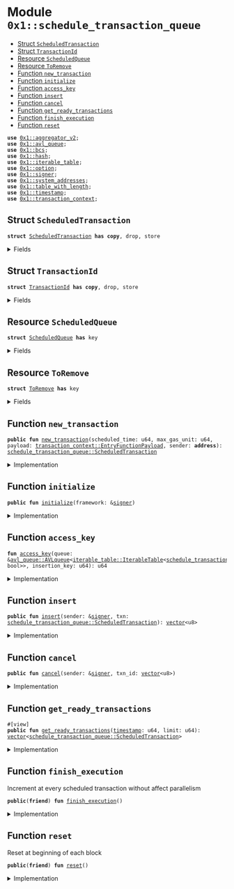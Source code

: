 
<a id="0x1_schedule_transaction_queue"></a>

# Module `0x1::schedule_transaction_queue`



-  [Struct `ScheduledTransaction`](#0x1_schedule_transaction_queue_ScheduledTransaction)
-  [Struct `TransactionId`](#0x1_schedule_transaction_queue_TransactionId)
-  [Resource `ScheduledQueue`](#0x1_schedule_transaction_queue_ScheduledQueue)
-  [Resource `ToRemove`](#0x1_schedule_transaction_queue_ToRemove)
-  [Function `new_transaction`](#0x1_schedule_transaction_queue_new_transaction)
-  [Function `initialize`](#0x1_schedule_transaction_queue_initialize)
-  [Function `access_key`](#0x1_schedule_transaction_queue_access_key)
-  [Function `insert`](#0x1_schedule_transaction_queue_insert)
-  [Function `cancel`](#0x1_schedule_transaction_queue_cancel)
-  [Function `get_ready_transactions`](#0x1_schedule_transaction_queue_get_ready_transactions)
-  [Function `finish_execution`](#0x1_schedule_transaction_queue_finish_execution)
-  [Function `reset`](#0x1_schedule_transaction_queue_reset)


<pre><code><b>use</b> <a href="aggregator_v2.md#0x1_aggregator_v2">0x1::aggregator_v2</a>;
<b>use</b> <a href="avl_tree.md#0x1_avl_queue">0x1::avl_queue</a>;
<b>use</b> <a href="../../aptos-stdlib/../move-stdlib/doc/bcs.md#0x1_bcs">0x1::bcs</a>;
<b>use</b> <a href="../../aptos-stdlib/../move-stdlib/doc/hash.md#0x1_hash">0x1::hash</a>;
<b>use</b> <a href="../../aptos-stdlib/doc/iterable_table.md#0x1_iterable_table">0x1::iterable_table</a>;
<b>use</b> <a href="../../aptos-stdlib/../move-stdlib/doc/option.md#0x1_option">0x1::option</a>;
<b>use</b> <a href="../../aptos-stdlib/../move-stdlib/doc/signer.md#0x1_signer">0x1::signer</a>;
<b>use</b> <a href="system_addresses.md#0x1_system_addresses">0x1::system_addresses</a>;
<b>use</b> <a href="../../aptos-stdlib/doc/table_with_length.md#0x1_table_with_length">0x1::table_with_length</a>;
<b>use</b> <a href="timestamp.md#0x1_timestamp">0x1::timestamp</a>;
<b>use</b> <a href="transaction_context.md#0x1_transaction_context">0x1::transaction_context</a>;
</code></pre>



<a id="0x1_schedule_transaction_queue_ScheduledTransaction"></a>

## Struct `ScheduledTransaction`



<pre><code><b>struct</b> <a href="schedule_transaction_queue.md#0x1_schedule_transaction_queue_ScheduledTransaction">ScheduledTransaction</a> <b>has</b> <b>copy</b>, drop, store
</code></pre>



<details>
<summary>Fields</summary>


<dl>
<dt>
<code>scheduled_time: u64</code>
</dt>
<dd>

</dd>
<dt>
<code>max_gas_unit: u64</code>
</dt>
<dd>

</dd>
<dt>
<code>sender: <b>address</b></code>
</dt>
<dd>

</dd>
<dt>
<code>payload: <a href="transaction_context.md#0x1_transaction_context_EntryFunctionPayload">transaction_context::EntryFunctionPayload</a></code>
</dt>
<dd>

</dd>
</dl>


</details>

<a id="0x1_schedule_transaction_queue_TransactionId"></a>

## Struct `TransactionId`



<pre><code><b>struct</b> <a href="schedule_transaction_queue.md#0x1_schedule_transaction_queue_TransactionId">TransactionId</a> <b>has</b> <b>copy</b>, drop, store
</code></pre>



<details>
<summary>Fields</summary>


<dl>
<dt>
<code><a href="../../aptos-stdlib/../move-stdlib/doc/hash.md#0x1_hash">hash</a>: <a href="../../aptos-stdlib/../move-stdlib/doc/vector.md#0x1_vector">vector</a>&lt;u8&gt;</code>
</dt>
<dd>

</dd>
</dl>


</details>

<a id="0x1_schedule_transaction_queue_ScheduledQueue"></a>

## Resource `ScheduledQueue`



<pre><code><b>struct</b> <a href="schedule_transaction_queue.md#0x1_schedule_transaction_queue_ScheduledQueue">ScheduledQueue</a> <b>has</b> key
</code></pre>



<details>
<summary>Fields</summary>


<dl>
<dt>
<code>queue: <a href="avl_tree.md#0x1_avl_queue_AVLqueue">avl_queue::AVLqueue</a>&lt;<a href="../../aptos-stdlib/doc/iterable_table.md#0x1_iterable_table_IterableTable">iterable_table::IterableTable</a>&lt;<a href="schedule_transaction_queue.md#0x1_schedule_transaction_queue_TransactionId">schedule_transaction_queue::TransactionId</a>, bool&gt;&gt;</code>
</dt>
<dd>

</dd>
<dt>
<code>items: <a href="../../aptos-stdlib/doc/table_with_length.md#0x1_table_with_length_TableWithLength">table_with_length::TableWithLength</a>&lt;<a href="schedule_transaction_queue.md#0x1_schedule_transaction_queue_TransactionId">schedule_transaction_queue::TransactionId</a>, <a href="schedule_transaction_queue.md#0x1_schedule_transaction_queue_ScheduledTransaction">schedule_transaction_queue::ScheduledTransaction</a>&gt;</code>
</dt>
<dd>

</dd>
</dl>


</details>

<a id="0x1_schedule_transaction_queue_ToRemove"></a>

## Resource `ToRemove`



<pre><code><b>struct</b> <a href="schedule_transaction_queue.md#0x1_schedule_transaction_queue_ToRemove">ToRemove</a> <b>has</b> key
</code></pre>



<details>
<summary>Fields</summary>


<dl>
<dt>
<code>num: <a href="aggregator_v2.md#0x1_aggregator_v2_Aggregator">aggregator_v2::Aggregator</a>&lt;u64&gt;</code>
</dt>
<dd>

</dd>
</dl>


</details>

<a id="0x1_schedule_transaction_queue_new_transaction"></a>

## Function `new_transaction`



<pre><code><b>public</b> <b>fun</b> <a href="schedule_transaction_queue.md#0x1_schedule_transaction_queue_new_transaction">new_transaction</a>(scheduled_time: u64, max_gas_unit: u64, payload: <a href="transaction_context.md#0x1_transaction_context_EntryFunctionPayload">transaction_context::EntryFunctionPayload</a>, sender: <b>address</b>): <a href="schedule_transaction_queue.md#0x1_schedule_transaction_queue_ScheduledTransaction">schedule_transaction_queue::ScheduledTransaction</a>
</code></pre>



<details>
<summary>Implementation</summary>


<pre><code><b>public</b> <b>fun</b> <a href="schedule_transaction_queue.md#0x1_schedule_transaction_queue_new_transaction">new_transaction</a>(scheduled_time: u64, max_gas_unit: u64, payload: EntryFunctionPayload, sender: <b>address</b>): <a href="schedule_transaction_queue.md#0x1_schedule_transaction_queue_ScheduledTransaction">ScheduledTransaction</a> {
    // todo:: validate payload
    <a href="schedule_transaction_queue.md#0x1_schedule_transaction_queue_ScheduledTransaction">ScheduledTransaction</a> {
        scheduled_time: scheduled_time,
        max_gas_unit,
        sender,
        payload,
    }
}
</code></pre>



</details>

<a id="0x1_schedule_transaction_queue_initialize"></a>

## Function `initialize`



<pre><code><b>public</b> <b>fun</b> <a href="schedule_transaction_queue.md#0x1_schedule_transaction_queue_initialize">initialize</a>(framework: &<a href="../../aptos-stdlib/../move-stdlib/doc/signer.md#0x1_signer">signer</a>)
</code></pre>



<details>
<summary>Implementation</summary>


<pre><code><b>public</b> <b>fun</b> <a href="schedule_transaction_queue.md#0x1_schedule_transaction_queue_initialize">initialize</a>(framework: &<a href="../../aptos-stdlib/../move-stdlib/doc/signer.md#0x1_signer">signer</a>) {
    <a href="system_addresses.md#0x1_system_addresses_assert_aptos_framework">system_addresses::assert_aptos_framework</a>(framework);
    <b>move_to</b>(framework, <a href="schedule_transaction_queue.md#0x1_schedule_transaction_queue_ScheduledQueue">ScheduledQueue</a> {
        queue: <a href="avl_tree.md#0x1_avl_queue_new">avl_queue::new</a>(<b>true</b>, 0, 0),
        items: <a href="../../aptos-stdlib/doc/table_with_length.md#0x1_table_with_length_new">table_with_length::new</a>(),
    });
    <b>move_to</b>(framework, <a href="schedule_transaction_queue.md#0x1_schedule_transaction_queue_ToRemove">ToRemove</a> {
        num: <a href="aggregator_v2.md#0x1_aggregator_v2_create_unbounded_aggregator">aggregator_v2::create_unbounded_aggregator</a>(),
    });
}
</code></pre>



</details>

<a id="0x1_schedule_transaction_queue_access_key"></a>

## Function `access_key`



<pre><code><b>fun</b> <a href="schedule_transaction_queue.md#0x1_schedule_transaction_queue_access_key">access_key</a>(queue: &<a href="avl_tree.md#0x1_avl_queue_AVLqueue">avl_queue::AVLqueue</a>&lt;<a href="../../aptos-stdlib/doc/iterable_table.md#0x1_iterable_table_IterableTable">iterable_table::IterableTable</a>&lt;<a href="schedule_transaction_queue.md#0x1_schedule_transaction_queue_TransactionId">schedule_transaction_queue::TransactionId</a>, bool&gt;&gt;, insertion_key: u64): u64
</code></pre>



<details>
<summary>Implementation</summary>


<pre><code><b>fun</b> <a href="schedule_transaction_queue.md#0x1_schedule_transaction_queue_access_key">access_key</a>(queue: &AVLqueue&lt;IterableTable&lt;<a href="schedule_transaction_queue.md#0x1_schedule_transaction_queue_TransactionId">TransactionId</a>, bool&gt;&gt;, insertion_key: u64): u64 {
    <b>let</b> (node_id, found) = <a href="avl_tree.md#0x1_avl_queue_search">avl_queue::search</a>(queue, insertion_key);
    <b>assert</b>!(<a href="../../aptos-stdlib/../move-stdlib/doc/option.md#0x1_option_is_none">option::is_none</a>(&found), 1);
    // I "THINK" <b>with</b> unique insertion key, this should be the correct access key
    // Number of bits list node ID is shifted in an access key.
    // <b>const</b> SHIFT_ACCESS_LIST_NODE_ID: u8 = 33;
    /// Number of bits tree node ID is shifted in an access key.
    // <b>const</b> SHIFT_ACCESS_TREE_NODE_ID: u8 = 47;
    ((node_id &lt;&lt; 33) | (node_id &lt;&lt; 47))
}
</code></pre>



</details>

<a id="0x1_schedule_transaction_queue_insert"></a>

## Function `insert`



<pre><code><b>public</b> <b>fun</b> <a href="schedule_transaction_queue.md#0x1_schedule_transaction_queue_insert">insert</a>(sender: &<a href="../../aptos-stdlib/../move-stdlib/doc/signer.md#0x1_signer">signer</a>, txn: <a href="schedule_transaction_queue.md#0x1_schedule_transaction_queue_ScheduledTransaction">schedule_transaction_queue::ScheduledTransaction</a>): <a href="../../aptos-stdlib/../move-stdlib/doc/vector.md#0x1_vector">vector</a>&lt;u8&gt;
</code></pre>



<details>
<summary>Implementation</summary>


<pre><code><b>public</b> <b>fun</b> <a href="schedule_transaction_queue.md#0x1_schedule_transaction_queue_insert">insert</a>(sender: &<a href="../../aptos-stdlib/../move-stdlib/doc/signer.md#0x1_signer">signer</a>, txn: <a href="schedule_transaction_queue.md#0x1_schedule_transaction_queue_ScheduledTransaction">ScheduledTransaction</a>): <a href="../../aptos-stdlib/../move-stdlib/doc/vector.md#0x1_vector">vector</a>&lt;u8&gt; <b>acquires</b> <a href="schedule_transaction_queue.md#0x1_schedule_transaction_queue_ScheduledQueue">ScheduledQueue</a> {
    <b>assert</b>!(<a href="../../aptos-stdlib/../move-stdlib/doc/signer.md#0x1_signer_address_of">signer::address_of</a>(sender) == txn.sender, 1);
    <b>let</b> scheduled_queue = <b>borrow_global_mut</b>&lt;<a href="schedule_transaction_queue.md#0x1_schedule_transaction_queue_ScheduledQueue">ScheduledQueue</a>&gt;(@aptos_framework);
    <b>let</b> id = <a href="schedule_transaction_queue.md#0x1_schedule_transaction_queue_TransactionId">TransactionId</a> { <a href="../../aptos-stdlib/../move-stdlib/doc/hash.md#0x1_hash">hash</a>: sha3_256(<a href="../../aptos-stdlib/../move-stdlib/doc/bcs.md#0x1_bcs_to_bytes">bcs::to_bytes</a>(&txn)) };
    // already <b>exists</b>
    <b>if</b> (<a href="../../aptos-stdlib/doc/table_with_length.md#0x1_table_with_length_contains">table_with_length::contains</a>(&scheduled_queue.items, id)) {
        <b>return</b> id.<a href="../../aptos-stdlib/../move-stdlib/doc/hash.md#0x1_hash">hash</a>
    };
    // time in the past
    <b>let</b> block_time = <a href="timestamp.md#0x1_timestamp_now_seconds">timestamp::now_seconds</a>();
    <b>assert</b>!(txn.scheduled_time &gt; block_time, 1);

    <b>let</b> time = txn.scheduled_time;
    <b>if</b> (!<a href="avl_tree.md#0x1_avl_queue_has_key">avl_queue::has_key</a>(&scheduled_queue.queue, time)) {
        <a href="avl_tree.md#0x1_avl_queue_insert">avl_queue::insert</a>(&<b>mut</b> scheduled_queue.queue, time, <a href="../../aptos-stdlib/doc/iterable_table.md#0x1_iterable_table_new">iterable_table::new</a>());
    };
    <b>let</b> access_key = <a href="schedule_transaction_queue.md#0x1_schedule_transaction_queue_access_key">access_key</a>(&<b>mut</b> scheduled_queue.queue, time);
    <a href="../../aptos-stdlib/doc/iterable_table.md#0x1_iterable_table_add">iterable_table::add</a>(
        <a href="avl_tree.md#0x1_avl_queue_borrow_mut">avl_queue::borrow_mut</a>(&<b>mut</b> scheduled_queue.queue, access_key), id, <b>false</b>);
    <a href="../../aptos-stdlib/doc/table_with_length.md#0x1_table_with_length_add">table_with_length::add</a>(&<b>mut</b> scheduled_queue.items, id, txn);
    id.<a href="../../aptos-stdlib/../move-stdlib/doc/hash.md#0x1_hash">hash</a>
}
</code></pre>



</details>

<a id="0x1_schedule_transaction_queue_cancel"></a>

## Function `cancel`



<pre><code><b>public</b> <b>fun</b> <a href="schedule_transaction_queue.md#0x1_schedule_transaction_queue_cancel">cancel</a>(sender: &<a href="../../aptos-stdlib/../move-stdlib/doc/signer.md#0x1_signer">signer</a>, txn_id: <a href="../../aptos-stdlib/../move-stdlib/doc/vector.md#0x1_vector">vector</a>&lt;u8&gt;)
</code></pre>



<details>
<summary>Implementation</summary>


<pre><code><b>public</b> <b>fun</b> <a href="schedule_transaction_queue.md#0x1_schedule_transaction_queue_cancel">cancel</a>(sender: &<a href="../../aptos-stdlib/../move-stdlib/doc/signer.md#0x1_signer">signer</a>, txn_id: <a href="../../aptos-stdlib/../move-stdlib/doc/vector.md#0x1_vector">vector</a>&lt;u8&gt;) <b>acquires</b> <a href="schedule_transaction_queue.md#0x1_schedule_transaction_queue_ScheduledQueue">ScheduledQueue</a> {
    <b>let</b> scheduled_queue = <b>borrow_global_mut</b>&lt;<a href="schedule_transaction_queue.md#0x1_schedule_transaction_queue_ScheduledQueue">ScheduledQueue</a>&gt;(@aptos_framework);
    <b>let</b> txn_id = <a href="schedule_transaction_queue.md#0x1_schedule_transaction_queue_TransactionId">TransactionId</a> { <a href="../../aptos-stdlib/../move-stdlib/doc/hash.md#0x1_hash">hash</a>: txn_id };
    <b>if</b> (!<a href="../../aptos-stdlib/doc/table_with_length.md#0x1_table_with_length_contains">table_with_length::contains</a>(&scheduled_queue.items, txn_id)) {
        <b>return</b>
    };
    <b>let</b> item = <a href="../../aptos-stdlib/doc/table_with_length.md#0x1_table_with_length_remove">table_with_length::remove</a>(&<b>mut</b> scheduled_queue.items, txn_id);
    <b>if</b> (item.sender != <a href="../../aptos-stdlib/../move-stdlib/doc/signer.md#0x1_signer_address_of">signer::address_of</a>(sender)) {
        <a href="../../aptos-stdlib/doc/table_with_length.md#0x1_table_with_length_add">table_with_length::add</a>(&<b>mut</b> scheduled_queue.items, txn_id, item);
    } <b>else</b> {
        <b>let</b> access_key = <a href="schedule_transaction_queue.md#0x1_schedule_transaction_queue_access_key">access_key</a>(&<b>mut</b> scheduled_queue.queue, item.scheduled_time);
        <a href="../../aptos-stdlib/doc/iterable_table.md#0x1_iterable_table_remove">iterable_table::remove</a>(<a href="avl_tree.md#0x1_avl_queue_borrow_mut">avl_queue::borrow_mut</a>(
            &<b>mut</b> scheduled_queue.queue, access_key), txn_id);
        // I don't know how <b>to</b> get the tree node id from the queue <b>to</b> construct the full access key for removal
        // it'll be removed when it becomes head
        <b>if</b> (<a href="../../aptos-stdlib/doc/iterable_table.md#0x1_iterable_table_length">iterable_table::length</a>(<a href="avl_tree.md#0x1_avl_queue_borrow">avl_queue::borrow</a>(&scheduled_queue.queue, access_key)) == 0) {
            <b>let</b> empty_table = <a href="avl_tree.md#0x1_avl_queue_remove">avl_queue::remove</a>(&<b>mut</b> scheduled_queue.queue, access_key);
            <a href="../../aptos-stdlib/doc/iterable_table.md#0x1_iterable_table_destroy_empty">iterable_table::destroy_empty</a>(empty_table);
        }
    }
}
</code></pre>



</details>

<a id="0x1_schedule_transaction_queue_get_ready_transactions"></a>

## Function `get_ready_transactions`



<pre><code>#[view]
<b>public</b> <b>fun</b> <a href="schedule_transaction_queue.md#0x1_schedule_transaction_queue_get_ready_transactions">get_ready_transactions</a>(<a href="timestamp.md#0x1_timestamp">timestamp</a>: u64, limit: u64): <a href="../../aptos-stdlib/../move-stdlib/doc/vector.md#0x1_vector">vector</a>&lt;<a href="schedule_transaction_queue.md#0x1_schedule_transaction_queue_ScheduledTransaction">schedule_transaction_queue::ScheduledTransaction</a>&gt;
</code></pre>



<details>
<summary>Implementation</summary>


<pre><code><b>public</b> <b>fun</b> <a href="schedule_transaction_queue.md#0x1_schedule_transaction_queue_get_ready_transactions">get_ready_transactions</a>(<a href="timestamp.md#0x1_timestamp">timestamp</a>: u64, limit: u64): <a href="../../aptos-stdlib/../move-stdlib/doc/vector.md#0x1_vector">vector</a>&lt;<a href="schedule_transaction_queue.md#0x1_schedule_transaction_queue_ScheduledTransaction">ScheduledTransaction</a>&gt; <b>acquires</b> <a href="schedule_transaction_queue.md#0x1_schedule_transaction_queue_ScheduledQueue">ScheduledQueue</a>, <a href="schedule_transaction_queue.md#0x1_schedule_transaction_queue_ToRemove">ToRemove</a> {
    <a href="schedule_transaction_queue.md#0x1_schedule_transaction_queue_reset">reset</a>();
    <b>let</b> scheduled_queue = <b>borrow_global_mut</b>&lt;<a href="schedule_transaction_queue.md#0x1_schedule_transaction_queue_ScheduledQueue">ScheduledQueue</a>&gt;(@aptos_framework);
    <b>let</b> result = <a href="../../aptos-stdlib/../move-stdlib/doc/vector.md#0x1_vector">vector</a>[];
    <b>while</b> (<a href="../../aptos-stdlib/../move-stdlib/doc/vector.md#0x1_vector_length">vector::length</a>(&result) &lt; limit) {
        <b>let</b> head_key = <a href="avl_tree.md#0x1_avl_queue_get_head_key">avl_queue::get_head_key</a>(&scheduled_queue.queue);
        <b>if</b> (<a href="../../aptos-stdlib/../move-stdlib/doc/option.md#0x1_option_is_none">option::is_none</a>(&head_key)) {
            <b>return</b> result
        };
        <b>let</b> current_timestamp = <a href="../../aptos-stdlib/../move-stdlib/doc/option.md#0x1_option_extract">option::extract</a>(&<b>mut</b> head_key);
        <b>if</b> (current_timestamp &gt; <a href="timestamp.md#0x1_timestamp">timestamp</a>) {
            <b>return</b> result
        };
        <b>let</b> <a href="../../aptos-stdlib/doc/table.md#0x1_table">table</a> = <a href="avl_tree.md#0x1_avl_queue_pop_head">avl_queue::pop_head</a>(&<b>mut</b> scheduled_queue.queue);
        <b>let</b> key = <a href="../../aptos-stdlib/doc/iterable_table.md#0x1_iterable_table_head_key">iterable_table::head_key</a>(&<a href="../../aptos-stdlib/doc/table.md#0x1_table">table</a>);
        <b>while</b> (<a href="../../aptos-stdlib/../move-stdlib/doc/option.md#0x1_option_is_some">option::is_some</a>(&key)) {
            <b>if</b> (<a href="../../aptos-stdlib/../move-stdlib/doc/vector.md#0x1_vector_length">vector::length</a>(&result) &lt; limit) {
                <b>let</b> txn = <a href="../../aptos-stdlib/doc/table_with_length.md#0x1_table_with_length_borrow">table_with_length::borrow</a>(&scheduled_queue.items, *<a href="../../aptos-stdlib/../move-stdlib/doc/option.md#0x1_option_borrow">option::borrow</a>(&key));
                <a href="../../aptos-stdlib/../move-stdlib/doc/vector.md#0x1_vector_push_back">vector::push_back</a>(&<b>mut</b> result, *txn);
            };
            <b>let</b> (_, _, next) = <a href="../../aptos-stdlib/doc/iterable_table.md#0x1_iterable_table_remove_iter">iterable_table::remove_iter</a>(&<b>mut</b> <a href="../../aptos-stdlib/doc/table.md#0x1_table">table</a>, *<a href="../../aptos-stdlib/../move-stdlib/doc/option.md#0x1_option_borrow">option::borrow</a>(&key));
            key = next;
        };
        <a href="../../aptos-stdlib/doc/iterable_table.md#0x1_iterable_table_destroy_empty">iterable_table::destroy_empty</a>(<a href="../../aptos-stdlib/doc/table.md#0x1_table">table</a>);
    };
    result
}
</code></pre>



</details>

<a id="0x1_schedule_transaction_queue_finish_execution"></a>

## Function `finish_execution`

Increment at every scheduled transaction without affect parallelism


<pre><code><b>public</b>(<b>friend</b>) <b>fun</b> <a href="schedule_transaction_queue.md#0x1_schedule_transaction_queue_finish_execution">finish_execution</a>()
</code></pre>



<details>
<summary>Implementation</summary>


<pre><code><b>public</b>(<b>friend</b>) <b>fun</b> <a href="schedule_transaction_queue.md#0x1_schedule_transaction_queue_finish_execution">finish_execution</a>() <b>acquires</b> <a href="schedule_transaction_queue.md#0x1_schedule_transaction_queue_ToRemove">ToRemove</a> {
    <b>let</b> to_remove = <b>borrow_global_mut</b>&lt;<a href="schedule_transaction_queue.md#0x1_schedule_transaction_queue_ToRemove">ToRemove</a>&gt;(@aptos_framework);
    <a href="aggregator_v2.md#0x1_aggregator_v2_add">aggregator_v2::add</a>(&<b>mut</b> to_remove.num, 1);
}
</code></pre>



</details>

<a id="0x1_schedule_transaction_queue_reset"></a>

## Function `reset`

Reset at beginning of each block


<pre><code><b>public</b>(<b>friend</b>) <b>fun</b> <a href="schedule_transaction_queue.md#0x1_schedule_transaction_queue_reset">reset</a>()
</code></pre>



<details>
<summary>Implementation</summary>


<pre><code><b>public</b>(<b>friend</b>) <b>fun</b> <a href="schedule_transaction_queue.md#0x1_schedule_transaction_queue_reset">reset</a>() <b>acquires</b> <a href="schedule_transaction_queue.md#0x1_schedule_transaction_queue_ToRemove">ToRemove</a>, <a href="schedule_transaction_queue.md#0x1_schedule_transaction_queue_ScheduledQueue">ScheduledQueue</a> {
    <b>let</b> to_remove = <b>borrow_global_mut</b>&lt;<a href="schedule_transaction_queue.md#0x1_schedule_transaction_queue_ToRemove">ToRemove</a>&gt;(@aptos_framework);
    <b>let</b> num_to_remove = <a href="aggregator_v2.md#0x1_aggregator_v2_read">aggregator_v2::read</a>(&to_remove.num);
    <a href="aggregator_v2.md#0x1_aggregator_v2_sub">aggregator_v2::sub</a>(&<b>mut</b> to_remove.num, num_to_remove);
    <b>let</b> scheduled_queue = <b>borrow_global_mut</b>&lt;<a href="schedule_transaction_queue.md#0x1_schedule_transaction_queue_ScheduledQueue">ScheduledQueue</a>&gt;(@aptos_framework);
    <b>while</b> (num_to_remove &gt; 0) {
        <b>let</b> head_key = <a href="../../aptos-stdlib/../move-stdlib/doc/option.md#0x1_option_extract">option::extract</a>(&<b>mut</b> <a href="avl_tree.md#0x1_avl_queue_get_head_key">avl_queue::get_head_key</a>(&scheduled_queue.queue));
        <b>let</b> <a href="../../aptos-stdlib/doc/table.md#0x1_table">table</a> = <a href="avl_tree.md#0x1_avl_queue_pop_head">avl_queue::pop_head</a>(&<b>mut</b> scheduled_queue.queue);
        <b>let</b> key = <a href="../../aptos-stdlib/doc/iterable_table.md#0x1_iterable_table_head_key">iterable_table::head_key</a>(&<a href="../../aptos-stdlib/doc/table.md#0x1_table">table</a>);
        <b>while</b> (<a href="../../aptos-stdlib/../move-stdlib/doc/option.md#0x1_option_is_some">option::is_some</a>(&key) && num_to_remove &gt; 0) {
            <a href="../../aptos-stdlib/doc/table_with_length.md#0x1_table_with_length_remove">table_with_length::remove</a>(&<b>mut</b> scheduled_queue.items, *<a href="../../aptos-stdlib/../move-stdlib/doc/option.md#0x1_option_borrow">option::borrow</a>(&key));
            <b>let</b> (_, _, next) = <a href="../../aptos-stdlib/doc/iterable_table.md#0x1_iterable_table_remove_iter">iterable_table::remove_iter</a>(&<b>mut</b> <a href="../../aptos-stdlib/doc/table.md#0x1_table">table</a>, *<a href="../../aptos-stdlib/../move-stdlib/doc/option.md#0x1_option_borrow">option::borrow</a>(&key));
            key = next;
            num_to_remove = num_to_remove - 1;
        };
        <b>if</b> (<a href="../../aptos-stdlib/../move-stdlib/doc/option.md#0x1_option_is_none">option::is_none</a>(&key)) {
            <a href="../../aptos-stdlib/doc/iterable_table.md#0x1_iterable_table_destroy_empty">iterable_table::destroy_empty</a>(<a href="../../aptos-stdlib/doc/table.md#0x1_table">table</a>);
        } <b>else</b> {
            <a href="avl_tree.md#0x1_avl_queue_insert">avl_queue::insert</a>(&<b>mut</b> scheduled_queue.queue, head_key, <a href="../../aptos-stdlib/doc/table.md#0x1_table">table</a>);
            <b>return</b>
        }
    }
}
</code></pre>



</details>


[move-book]: https://aptos.dev/move/book/SUMMARY
